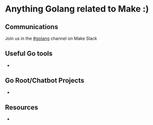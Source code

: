 # Anything Golang related to Make :)
## Communications
Join us in the [#golang](https://offerzen-make.slack.com/messages/CA098PWTZ/) channel on Make Slack
## Useful Go tools
- 
## Go Root/Chatbot Projects
- 
## Resources
- 
